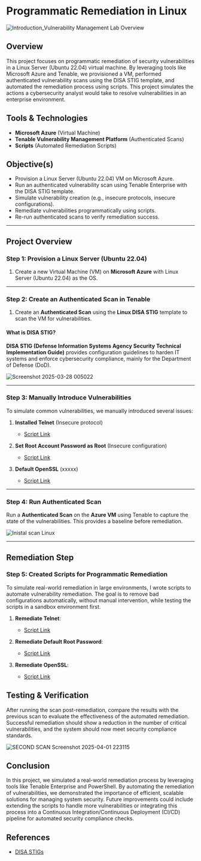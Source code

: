 # Programmatic Remediation in Linux

![Introduction_Vulnerability Management Lab Overview](https://github.com/user-attachments/assets/395f93a3-db26-46b4-b8b3-de1d8514e576)

## Overview
This project focuses on programmatic remediation of security vulnerabilities in a Linux Server (Ubuntu 22.04) virtual machine. By leveraging tools like Microsoft Azure and Tenable, we provisioned a VM, performed authenticated vulnerability scans using the DISA STIG template, and automated the remediation process using scripts. This project simulates the actions a cybersecurity analyst would take to resolve vulnerabilities in an enterprise environment.

## Tools & Technologies
- **Microsoft Azure** (Virtual Machine)
- **Tenable Vulnerability Management Platform** (Authenticated Scans)
- **Scripts** (Automated Remediation Scripts)

## Objective(s)
- Provision a Linux Server (Ubuntu 22.04) VM on Microsoft Azure.
- Run an authenticated vulnerability scan using Tenable Enterprise with the DISA STIG template.
- Simulate vulnerability creation (e.g., insecure protocols, insecure configurations).
- Remediate vulnerabilities programmatically using scripts.
- Re-run authenticated scans to verify remediation success.
----
## Project Overview 

### Step 1: Provision a Linux Server (Ubuntu 22.04)
1. Create a new Virtual Machine (VM) on **Microsoft Azure** with Linux Server (Ubuntu 22.04) as the OS.
----
### Step 2: Create an Authenticated Scan in Tenable
1. Create an **Authenticated Scan** using the **Linux DISA STIG** template to scan the VM for vulnerabilities.

#### What is DISA STIG?
**DISA STIG (Defense Information Systems Agency Security Technical Implementation Guide)** provides configuration guidelines to harden IT systems and enforce cybersecurity compliance, mainly for the Department of Defense (DoD).

![Screenshot 2025-03-28 005022](https://github.com/user-attachments/assets/ff5880f7-944a-4142-82c3-5d51626098c8)

------

### Step 3: Manually Introduce Vulnerabilities
To simulate common vulnerabilities, we manually introduced several issues:
1. **Installed Telnet** (Insecure protocol)
   - [Script Link](https://github.com/cybererik/Programmatic-Remediation-in-Linux/blob/main/SCRIPT%3A%20Install%20and%20Start%20Telnet)

2. **Set Root Account Password as Root** (Insecure configuration)
   - [Script Link](https://github.com/cybererik/Programmatic-Remediation-in-Linux/blob/main/SCRIPT%3A%20Enable%20Password%20as%20Root)

3. **Default OpenSSL** (xxxxx)
   - [Script Link](https://github.com/cybererik/Programmatic-Remediation-in-Linux/blob/main/SCRIPT%3A%20Enable%20Password%20as%20Root)

----
### Step 4: Run Authenticated Scan
Run a **Authenticated Scan** on the **Azure VM** using Tenable to capture the state of the vulnerabilities. This provides a baseline before remediation.

![Inistal scan Linux](https://github.com/user-attachments/assets/928551b2-6af9-4c5a-9f8b-1dadfab06499)


-----
## Remediation Step

### Step 5: Created Scripts for Programmatic Remediation
To simulate real-world remediation in large environments, I wrote scripts to automate vulnerability remediation. The goal is to remove bad configurations automatically, without manual intervention, while testing the scripts in a sandbox environment first.

1. **Remediate Telnet**: 
   - [Script Link](https://github.com/joshmadakor1/lognpacific-public/blob/main/automation/remediation-Telnet-Remove.sh)

2. **Remediate Default Root Password**: 
   - [Script Link](https://github.com/joshmadakor1/lognpacific-public/blob/main/automation/remediation-root-password.sh)

3. **Remediate OpenSSL**: 
   - [Script Link](https://github.com/joshmadakor1/lognpacific-public/blob/main/automation/remediation-openssl-3.0.5-install.sh)


## Testing & Verification
After running the scan post-remediation, compare the results with the previous scan to evaluate the effectiveness of the automated remediation. Successful remediation should show a reduction in the number of critical vulnerabilities, and the system should now meet security compliance standards.

![SECOND SCAN Screenshot 2025-04-01 223115](https://github.com/user-attachments/assets/859d6d97-92c3-4629-8724-843aa1e61fdb)


## Conclusion
In this project, we simulated a real-world remediation process by leveraging tools like Tenable Enterprise and PowerShell. By automating the remediation of vulnerabilities, we demonstrated the importance of efficient, scalable solutions for managing system security. Future improvements could include extending the scripts to handle more vulnerabilities or integrating this process into a Continuous Integration/Continuous Deployment (CI/CD) pipeline for automated security compliance checks.

## References
- [DISA STIGs](https://public.cyber.mil/stigs/)
